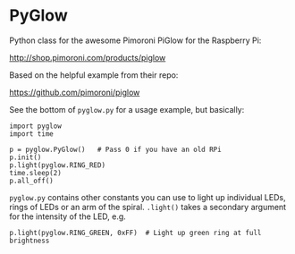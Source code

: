 PyGlow
======

Python class for the awesome Pimoroni PiGlow for the Raspberry Pi:

http://shop.pimoroni.com/products/piglow

Based on the helpful example from their repo:

https://github.com/pimoroni/piglow

See the bottom of `pyglow.py` for a usage example, but basically:

    import pyglow
    import time

    p = pyglow.PyGlow()   # Pass 0 if you have an old RPi
    p.init()
    p.light(pyglow.RING_RED)
    time.sleep(2)
    p.all_off()

`pyglow.py` contains other constants you can use to light up individual LEDs, rings of LEDs or an arm of the spiral. `.light()` takes a secondary argument for the intensity of the LED, e.g.

    p.light(pyglow.RING_GREEN, 0xFF)  # Light up green ring at full brightness
